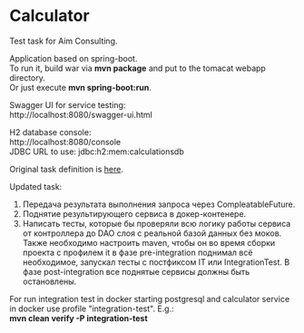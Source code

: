 # Calculator
Test task for Aim Consulting.

Application based on spring-boot.<br>
To run it, build war via **mvn package** and put to the tomacat webapp directory.<br>
Or just execute **mvn spring-boot:run**.

Swagger UI for service testing:<br>
http://localhost:8080/swagger-ui.html

H2 database console:<br>
http://localhost:8080/console<br>
JDBC URL to use: jdbc:h2:mem:calculationsdb

Original task definition is [here](https://github.com/Spoloborota/Calculator/blob/master/Original_Task_Definition.docx).

Updated task:<br>
1. Передача результата выполнения запроса через CompleatableFuture.<br>
2. Поднятие результирующего сервиса в докер-контенере.<br>
3. Написать тесты, которые бы проверяли всю логику работы сервиса от контроллера до DAO слоя с реальной базой данных без моков. Также необходимо настроить maven, чтобы он во время сборки проекта с профилем it в фазе pre-integration поднимал всё необходимое, запускал тесты с постфиксом IT или IntegrationTest. В фазе post-integration все поднятые сервисы должны быть остановлены.<br>

For run integration test in docker starting postgresql and calculator service in docker use profile "integration-test". E.g.:<br>
**mvn clean verify -P integration-test**
